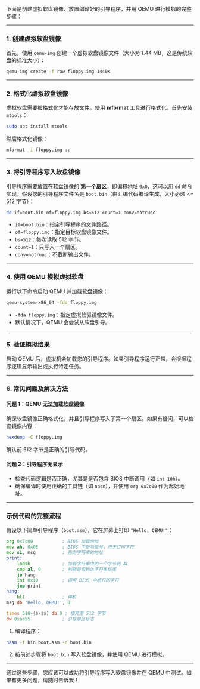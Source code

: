 下面是创建虚拟软盘镜像、放置编译好的引导程序，并用 QEMU 进行模拟的完整步骤：

---

### 1. **创建虚拟软盘镜像**

首先，使用 `qemu-img` 创建一个虚拟软盘镜像文件（大小为 1.44 MB，这是传统软盘的标准大小）：

```bash
qemu-img create -f raw floppy.img 1440K
```

---

### 2. **格式化虚拟软盘镜像**

虚拟软盘需要被格式化才能存放文件。使用 **mformat** 工具进行格式化。首先安装 `mtools`：

```bash
sudo apt install mtools
```

然后格式化镜像：

```bash
mformat -i floppy.img ::
```

---

### 3. **将引导程序写入软盘镜像**

引导程序需要放置在软盘镜像的 **第一个扇区**，即偏移地址 `0x0`，这可以用 `dd` 命令实现。假设您的引导程序文件名是 `boot.bin`（由汇编代码编译生成，大小必须 <= 512 字节）：

```bash
dd if=boot.bin of=floppy.img bs=512 count=1 conv=notrunc
```

- `if=boot.bin`：指定引导程序的文件路径。
- `of=floppy.img`：指定目标软盘镜像文件。
- `bs=512`：每次读取 512 字节。
- `count=1`：只写入一个扇区。
- `conv=notrunc`：不截断输出文件。

---

### 4. **使用 QEMU 模拟虚拟软盘**

运行以下命令启动 QEMU 并加载软盘镜像：

```bash
qemu-system-x86_64 -fda floppy.img
```

- `-fda floppy.img`：指定虚拟软驱镜像文件。
- 默认情况下，QEMU 会尝试从软盘引导。

---

### 5. **验证模拟结果**

启动 QEMU 后，虚拟机会加载您的引导程序。如果引导程序运行正常，会根据程序逻辑显示输出或执行特定任务。

---

### 6. **常见问题及解决方法**

#### 问题 1：QEMU 无法加载软盘镜像
确保软盘镜像正确格式化，并且引导程序写入了第一个扇区。如果有疑问，可以检查镜像内容：

```bash
hexdump -C floppy.img
```

确认前 512 字节是正确的引导代码。

#### 问题 2：引导程序无显示
- 检查代码逻辑是否正确，尤其是是否包含 BIOS 中断调用（如 `int 10h`）。
- 确保编译时使用正确的工具链（如 `nasm`），并使用 `org 0x7c00` 作为起始地址。

---

### 示例代码的完整流程

假设以下简单引导程序（`boot.asm`），它在屏幕上打印 `"Hello, QEMU!"`：

```asm
org 0x7c00           ; BIOS 加载地址
mov ah, 0x0E         ; BIOS 中断功能号，用于打印字符
mov si, msg          ; 指向字符串的地址
print:
    lodsb            ; 加载字符串中的一个字节到 AL
    cmp al, 0        ; 判断是否到达字符串结尾
    je hang
    int 0x10         ; 调用 BIOS 中断打印字符
    jmp print
hang:
    hlt              ; 停机
msg db 'Hello, QEMU!', 0

times 510-($-$$) db 0 ; 填充至 512 字节
dw 0xaa55            ; 引导扇区标志
```

1. 编译程序：

```bash
nasm -f bin boot.asm -o boot.bin
```

2. 按前述步骤将 `boot.bin` 写入软盘镜像，并使用 QEMU 进行模拟。

---

通过这些步骤，您应该可以成功将引导程序写入软盘镜像并在 QEMU 中测试。如果有更多问题，请随时告诉我！
